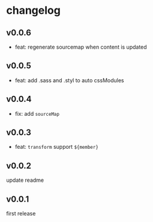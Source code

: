 # changelog

## v0.0.6

- feat: regenerate sourcemap when content is updated

## v0.0.5

- feat: add .sass and .styl to auto cssModules

## v0.0.4

- fix: add `sourceMap`

## v0.0.3

- feat: `transform` support `${member}`

## v0.0.2

update readme

## v0.0.1

first release
